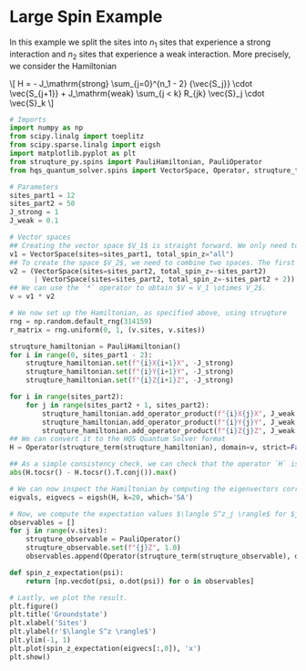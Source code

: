 # Large Spin Example


In this example we split the sites into $n_1$ sites that experience a strong interaction and $n_2$ sites that experience a weak interaction. More precisely, we consider the Hamiltonian

\\[
H = - J_\mathrm{strong} \sum_{j=0}^{n_1 - 2} {\vec{S_j}} \cdot \vec{S_{j+1}} + J_\mathrm{weak} \sum_{j < k} R_{jk} \vec{S}_j \cdot \vec{S}_k
\\]
<!-- where $J_\mathrm{strong}, J_\mathrm{weak} \in \mathbb{R}$ and $R \in \mathbb{R}^{n \times n}$. The matrix $R$ is a random matrix with values between $0$ and $1$.

The Hamiltonian is defined on the space $V = V_1 \otimes V_2$, where $V_1$ contains all possible spin states on the first $n_1$ sites and
$V_2$ contains the states where at most one spin of the remaining sites is in the $\uparrow$ state. -->


```python
# Imports
import numpy as np
from scipy.linalg import toeplitz
from scipy.sparse.linalg import eigsh
import matplotlib.pyplot as plt
from struqture_py.spins import PauliHamiltonian, PauliOperator
from hqs_quantum_solver.spins import VectorSpace, Operator, struqture_term

# Parameters
sites_part1 = 12
sites_part2 = 50
J_strong = 1
J_weak = 0.1

# Vector spaces
## Creating the vector space $V_1$ is straight forward. We only need to call the VectorSpace constructor with the appropriate arguments.
v1 = VectorSpace(sites=sites_part1, total_spin_z="all")
## To create the space $V_2$, we need to combine two spaces. The first space just represents the state where all spins are in the $\downarrow$ state, and the second space represents the states where just one spin is in the $\uparrow$ state. We want a vector space that represents the states represented by both spaces combined. Using the `|` (or the `.span` method) the desired space is constructed from the individual spaces. Note that the total spin is measured in units of $\tfrac{1}{2}$.
v2 = (VectorSpace(sites=sites_part2, total_spin_z=-sites_part2)
      | VectorSpace(sites=sites_part2, total_spin_z=-sites_part2 + 2))
## We can use the `*` operator to obtain $V = V_1 \otimes V_2$.
v = v1 * v2

# We now set up the Hamiltonian, as specified above, using struqture
rng = np.random.default_rng(314159)
r_matrix = rng.uniform(0, 1, (v.sites, v.sites))

struqture_hamiltonian = PauliHamiltonian()
for i in range(0, sites_part1 - 2):
    struqture_hamiltonian.set(f"{i}X{i+1}X", -J_strong)
    struqture_hamiltonian.set(f"{i}Y{i+1}Y", -J_strong)
    struqture_hamiltonian.set(f"{i}Z{i+1}Z", -J_strong)

for i in range(sites_part2):
    for j in range(sites_part2 + 1, sites_part2):
        struqture_hamiltonian.add_operator_product(f"{i}X{j}X", J_weak * r_matrix[(i, j)])
        struqture_hamiltonian.add_operator_product(f"{i}Y{j}Y", J_weak * r_matrix[(i, j)])
        struqture_hamiltonian.add_operator_product(f"{i}Z{j}Z", J_weak * r_matrix[(i, j)])
## We can convert it to the HQS Quantum Solver format
H = Operator(struqture_term(struqture_hamiltonian), domain=v, strict=False)

## As a simple consistency check, we can check that the operator `H` is hermitian.
abs(H.tocsr() - H.tocsr().T.conj()).max()

# We can now inspect the Hamiltonian by computing the eigenvectors corresponding to the smallest eigenvalues of the operator.
eigvals, eigvecs = eigsh(H, k=20, which='SA')

# Now, we compute the expectation values $\langle S^z_j \rangle$ for $j = 0, \dots, n_1 + n_2 - 1$, as follows.
observables = []
for j in range(v.sites):
    struqture_observable = PauliOperator()
    struqture_observable.set(f"{j}Z", 1.0)
    observables.append(Operator(struqture_term(struqture_observable), domain=v))

def spin_z_expectation(psi):
    return [np.vecdot(psi, o.dot(psi)) for o in observables]

# Lastly, we plot the result.
plt.figure()
plt.title('Groundstate')
plt.xlabel('Sites')
plt.ylabel(r'$\langle S^z \rangle$')
plt.ylim(-1, 1)
plt.plot(spin_z_expectation(eigvecs[:,0]), 'x')
plt.show()
```
